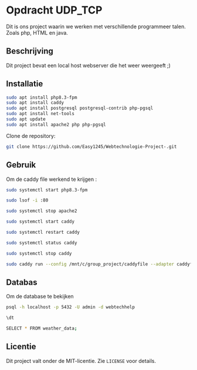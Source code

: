 # Opdracht UDP_TCP

Dit is ons project waarin we werken met verschillende programmeer talen. Zoals php, HTML en java.
## Beschrijving

Dit project bevat een local host webserver die het weer weergeeft ;) 

## Installatie
```bash
sudo apt install php8.3-fpm
sudo apt install caddy
sudo apt install postgresql postgresql-contrib php-pgsql
sudo apt install net-tools
sudo apt update
sudo apt install apache2 php php-pgsql 
```

Clone de repository:

```bash
git clone https://github.com/Easy1245/Webtechnologie-Project-.git
```

## Gebruik

Om de caddy file werkend te krijgen :
```bash
sudo systemctl start php8.3-fpm

sudo lsof -i :80

sudo systemctl stop apache2 

sudo systemctl start caddy

sudo systemctl restart caddy

sudo systemctl status caddy

sudo systemctl stop caddy

sudo caddy run --config /mnt/c/group_project/caddyfile --adapter caddyfile

```
## Databas

Om de database te bekijken
```bash
psql -h localhost -p 5432 -U admin -d webtechhelp

\dt

SELECT * FROM weather_data; 

```

## Licentie

Dit project valt onder de MIT-licentie. Zie `LICENSE` voor details.



